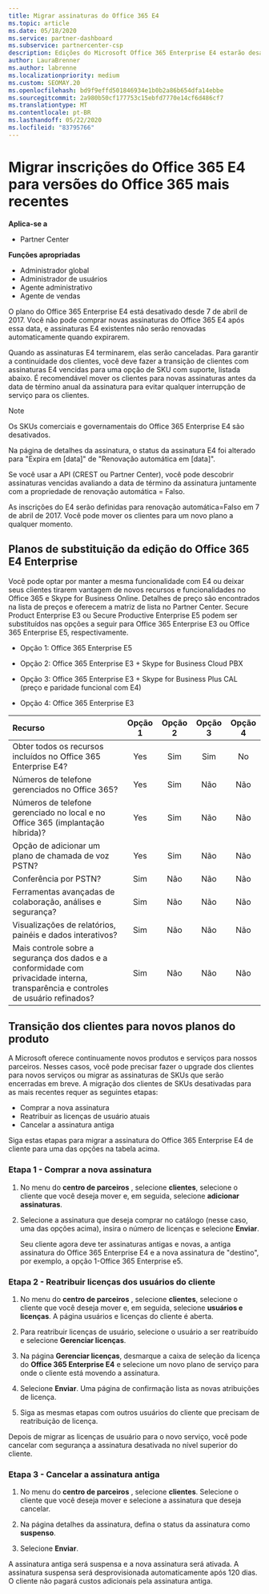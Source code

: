 ```yaml
---
title: Migrar assinaturas do Office 365 E4
ms.topic: article
ms.date: 05/18/2020
ms.service: partner-dashboard
ms.subservice: partnercenter-csp
description: Edições do Microsoft Office 365 Enterprise E4 estarão desativadas a partir de 7 de abril de 2017. Saiba como migrar suas assinaturas de cliente para versões mais recentes do Office 365.
author: LauraBrenner
ms.author: labrenne
ms.localizationpriority: medium
ms.custom: SEOMAY.20
ms.openlocfilehash: bd9f9effd501846934e1b0b2a86b654dfa14ebbe
ms.sourcegitcommit: 2a980b50cf177753c15ebfd7770e14cf6d486cf7
ms.translationtype: MT
ms.contentlocale: pt-BR
ms.lasthandoff: 05/22/2020
ms.locfileid: "83795766"
---
```

# <a name="migrate-office-365-e4-subscriptions-to-newer-office-365-versions"></a>Migrar inscrições do Office 365 E4 para versões do Office 365 mais recentes

**Aplica-se a**

-  Partner Center

**Funções apropriadas**
-   Administrador global
-   Administrador de usuários
-   Agente administrativo
-   Agente de vendas

O plano do Office 365 Enterprise E4 está desativado desde 7 de abril de 2017. Você não pode comprar novas assinaturas do Office 365 E4 após essa data, e assinaturas E4 existentes não serão renovadas automaticamente quando expirarem.

Quando as assinaturas E4 terminarem, elas serão canceladas. Para garantir a continuidade dos clientes, você deve fazer a transição de clientes com assinaturas E4 vencidas para uma opção de SKU com suporte, listada abaixo. É recomendável mover os clientes para novas assinaturas antes da data de término anual da assinatura para evitar qualquer interrupção de serviço para os clientes. 

> [!NOTE]  
> Os SKUs comerciais e governamentais do Office 365 Enterprise E4 são desativados.
 
Na página de detalhes da assinatura, o status da assinatura E4 foi alterado para "Expira em [data]" de "Renovação automática em [data]". 

Se você usar a API (CREST ou Partner Center), você pode descobrir assinaturas vencidas avaliando a data de término da assinatura juntamente com a propriedade de renovação automática = Falso. 

As inscrições do E4 serão definidas para renovação automática=Falso em 7 de abril de 2017. Você pode mover os clientes para um novo plano a qualquer momento. 

## <a name="office-365-enterprise-e4-edition-replacement-plans"></a>Planos de substituição da edição do Office 365 E4 Enterprise

Você pode optar por manter a mesma funcionalidade com E4 ou deixar seus clientes tirarem vantagem de novos recursos e funcionalidades no Office 365 e Skype for Business Online. Detalhes de preço são encontrados na lista de preços e oferecem a matriz de lista no Partner Center. Secure Product Enterprise E3 ou Secure Productive Enterprise E5 podem ser substituídos nas opções a seguir para Office 365 Enterprise E3 ou Office 365 Enterprise E5, respectivamente.

- Opção 1: Office 365 Enterprise E5

- Opção 2: Office 365 Enterprise E3 + Skype for Business Cloud PBX

- Opção 3: Office 365 Enterprise E3 + Skype for Business Plus CAL (preço e paridade funcional com E4)

- Opção 4: Office 365 Enterprise E3


| Recurso | Opção 1 | Opção 2 | Opção 3 | Opção 4 |
| :---    | :------: |   :---:  |   :---:  |   :---:  |
| Obter todos os recursos incluídos no Office 365 Enterprise E4? | Yes | Sim | Sim | No |
| Números de telefone gerenciados no Office 365? | Yes | Sim | Não | Não |
| Números de telefone gerenciado no local e no Office 365 (implantação híbrida)? | Yes | Sim | Não | Não |
| Opção de adicionar um plano de chamada de voz PSTN? | Yes | Sim | Não | Não |
| Conferência por PSTN? | Sim | Não | Não | Não |
| Ferramentas avançadas de colaboração, análises e segurança? | Sim | Não | Não | Não |
| Visualizações de relatórios, painéis e dados interativos? | Sim | Não | Não | Não | 
| Mais controle sobre a segurança dos dados e a conformidade com privacidade interna, transparência e controles de usuário refinados? | Sim | Não | Não | Não | 

## <a name="transition-customers-to-new-product-plans"></a>Transição dos clientes para novos planos do produto

A Microsoft oferece continuamente novos produtos e serviços para nossos parceiros. Nesses casos, você pode precisar fazer o upgrade dos clientes para novos serviços ou migrar as assinaturas de SKUs que serão encerradas em breve. A migração dos clientes de SKUs desativadas para as mais recentes requer as seguintes etapas:

-   Comprar a nova assinatura
-   Reatribuir as licenças de usuário atuais
-   Cancelar a assinatura antiga

Siga estas etapas para migrar a assinatura do Office 365 Enterprise E4 de cliente para uma das opções na tabela acima.

### <a name="step-1---purchase-the-new-subscription"></a>Etapa 1 - Comprar a nova assinatura

1. No menu do **centro de parceiros** , selecione **clientes**, selecione o cliente que você deseja mover e, em seguida, selecione **adicionar assinaturas**.

2. Selecione a assinatura que deseja comprar no catálogo (nesse caso, uma das opções acima), insira o número de licenças e selecione **Enviar**.

   Seu cliente agora deve ter assinaturas antigas e novas, a antiga assinatura do Office 365 Enterprise E4 e a nova assinatura de "destino", por exemplo, a opção 1-Office 365 Enterprise e5.

### <a name="step-2---reassign-the-customers-users-licenses"></a>Etapa 2 - Reatribuir licenças dos usuários do cliente

1. No menu do **centro de parceiros** , selecione **clientes**, selecione o cliente que você deseja mover e, em seguida, selecione **usuários e licenças**. A página usuários e licenças do cliente é aberta.

2. Para reatribuir licenças de usuário, selecione o usuário a ser reatribuído e selecione **Gerenciar licenças**.

3. Na página **Gerenciar licenças**, desmarque a caixa de seleção da licença do **Office 365 Enterprise E4** e selecione um novo plano de serviço para onde o cliente está movendo a assinatura.

4. Selecione **Enviar**. Uma página de confirmação lista as novas atribuições de licença.

5. Siga as mesmas etapas com outros usuários do cliente que precisam de reatribuição de licença.

Depois de migrar as licenças de usuário para o novo serviço, você pode cancelar com segurança a assinatura desativada no nível superior do cliente.

### <a name="step-3---cancel-the-old-subscription"></a>Etapa 3 - Cancelar a assinatura antiga

1. No menu do **centro de parceiros** , selecione **clientes**. Selecione o cliente que você deseja mover e selecione a assinatura que deseja cancelar.

2. Na página detalhes da assinatura, defina o status da assinatura como **suspenso**.

3. Selecione **Enviar**.

A assinatura antiga será suspensa e a nova assinatura será ativada. A assinatura suspensa será desprovisionada automaticamente após 120 dias. O cliente não pagará custos adicionais pela assinatura antiga.



 



